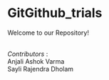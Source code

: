 # GitGithub_trials

Welcome to our Repository!<br/><br/>


_Contributors_ :<br/>
Anjali Ashok Varma<br/>
Sayli Rajendra Dholam
<br/>
